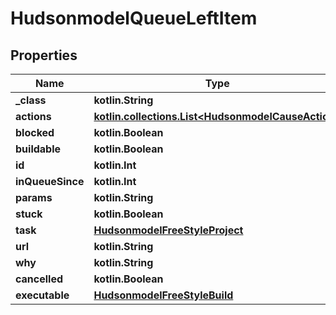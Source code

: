 
# HudsonmodelQueueLeftItem

## Properties
Name | Type | Description | Notes
------------ | ------------- | ------------- | -------------
**_class** | **kotlin.String** |  |  [optional]
**actions** | [**kotlin.collections.List&lt;HudsonmodelCauseAction&gt;**](HudsonmodelCauseAction.md) |  |  [optional]
**blocked** | **kotlin.Boolean** |  |  [optional]
**buildable** | **kotlin.Boolean** |  |  [optional]
**id** | **kotlin.Int** |  |  [optional]
**inQueueSince** | **kotlin.Int** |  |  [optional]
**params** | **kotlin.String** |  |  [optional]
**stuck** | **kotlin.Boolean** |  |  [optional]
**task** | [**HudsonmodelFreeStyleProject**](HudsonmodelFreeStyleProject.md) |  |  [optional]
**url** | **kotlin.String** |  |  [optional]
**why** | **kotlin.String** |  |  [optional]
**cancelled** | **kotlin.Boolean** |  |  [optional]
**executable** | [**HudsonmodelFreeStyleBuild**](HudsonmodelFreeStyleBuild.md) |  |  [optional]



